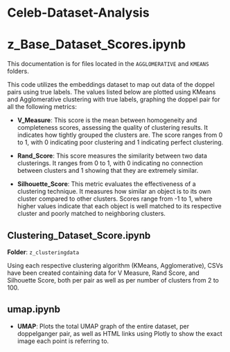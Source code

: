 # Celeb-Dataset-Analysis

# z_Base_Dataset_Scores.ipynb

This documentation is for files located in the `AGGLOMERATIVE` and `KMEANS` folders.

This code utilizes the embeddings dataset to map out data of the doppel pairs using true labels. The values listed below are plotted using KMeans and Agglomerative clustering with true labels, graphing the doppel pair for all the following metrics:

- **V_Measure**: This score is the mean between homogeneity and completeness scores, assessing the quality of clustering results. It indicates how tightly grouped the clusters are. The score ranges from 0 to 1, with 0 indicating poor clustering and 1 indicating perfect clustering.
  
- **Rand_Score**: This score measures the similarity between two data clusterings. It ranges from 0 to 1, with 0 indicating no connection between clusters and 1 showing that they are extremely similar.

- **Silhouette_Score**: This metric evaluates the effectiveness of a clustering technique. It measures how similar an object is to its own cluster compared to other clusters. Scores range from -1 to 1, where higher values indicate that each object is well matched to its respective cluster and poorly matched to neighboring clusters.

## Clustering_Dataset_Score.ipynb

**Folder**: `z_clusteringdata`

Using each respective clustering algorithm (KMeans, Agglomerative), CSVs have been created containing data for V Measure, Rand Score, and Silhouette Score, both per pair as well as per number of clusters from 2 to 100.

## umap.ipynb

- **UMAP**: Plots the total UMAP graph of the entire dataset, per doppelganger pair, as well as HTML links using Plotly to show the exact image each point is referring to.

